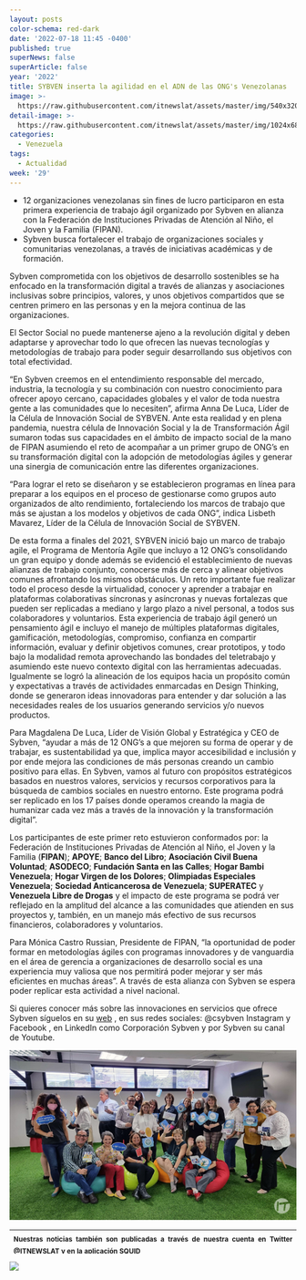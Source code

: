 ```yaml
---
layout: posts
color-schema: red-dark
date: '2022-07-18 11:45 -0400'
published: true
superNews: false
superArticle: false
year: '2022'
title: SYBVEN inserta la agilidad en el ADN de las ONG's Venezolanas
image: >-
  https://raw.githubusercontent.com/itnewslat/assets/master/img/540x320/Csyben-ONG-p.jpg
detail-image: >-
  https://raw.githubusercontent.com/itnewslat/assets/master/img/1024x680/Csyben-ONG-g.jpg
categories:
  - Venezuela
tags:
  - Actualidad
week: '29'
---
```

- 12 organizaciones venezolanas sin fines de lucro participaron en esta primera experiencia de trabajo ágil organizado por Sybven en alianza con la Federación de Instituciones Privadas de Atención al Niño, el Joven y la Familia (FIPAN).
- Sybven busca fortalecer el trabajo de organizaciones sociales y comunitarias venezolanas, a través de iniciativas académicas y de formación.

Sybven comprometida con los objetivos de desarrollo sostenibles se ha enfocado en la transformación digital a través de alianzas y asociaciones inclusivas sobre principios, valores, y unos objetivos compartidos que se centren primero en las personas y en la mejora continua de las organizaciones.

El Sector Social no puede mantenerse ajeno a la revolución digital y deben adaptarse y aprovechar todo lo que ofrecen las nuevas tecnologías y metodologías de trabajo para poder seguir desarrollando sus objetivos con total efectividad.

“En Sybven creemos en el entendimiento responsable del mercado, industria, la tecnología y su combinación con nuestro conocimiento para ofrecer apoyo cercano, capacidades globales y el valor de toda nuestra gente a las comunidades que lo necesiten”, afirma Anna De Luca, Líder de la Célula de Innovación Social de SYBVEN.
Ante esta realidad y en plena pandemia, nuestra célula de Innovación Social y la de Transformación Ágil  sumaron todas sus capacidades en el ámbito de impacto social de la mano de FIPAN asumiendo el reto de acompañar a un primer grupo de ONG’s en su transformación digital con la adopción de metodologías ágiles y generar una sinergia de comunicación entre las diferentes organizaciones.

“Para lograr el reto se diseñaron y se establecieron programas en línea para preparar a los equipos en el proceso de gestionarse como grupos auto organizados de alto rendimiento, fortaleciendo los marcos de trabajo que más se ajustan a los modelos y objetivos de cada ONG”, indica Lisbeth Mavarez, Líder de la Célula de Innovación Social de SYBVEN.

De esta forma a finales del 2021, SYBVEN inició bajo un marco de trabajo agile, el Programa de Mentoría Agile que incluyo a 12 ONG’s consolidando un gran equipo y donde además se evidenció el establecimiento de nuevas alianzas de trabajo conjunto, conocerse más de cerca y alinear objetivos comunes afrontando los mismos obstáculos. Un reto importante fue realizar todo el proceso desde la virtualidad, conocer y aprender a trabajar en plataformas colaborativas síncronas y asíncronas y nuevas fortalezas que pueden ser replicadas a mediano y largo plazo a nivel personal, a todos sus colaboradores y voluntarios. Esta experiencia de trabajo ágil generó un pensamiento ágil e incluyo el manejo de múltiples plataformas digitales, gamificación, metodologías, compromiso, confianza en compartir información, evaluar y definir objetivos comunes, crear prototipos, y todo bajo la modalidad remota aprovechando las bondades del teletrabajo y asumiendo este nuevo contexto digital con las herramientas adecuadas. Igualmente se logró la alineación de los equipos hacia un propósito común y expectativas a través de actividades enmarcadas en Design Thinking, donde se generaron ideas innovadoras para entender y dar solución a las necesidades reales de los usuarios generando servicios y/o nuevos productos.

Para Magdalena De Luca, Líder de Visión Global y Estratégica y CEO de Sybven, “ayudar a más de 12 ONG’s a que mejoren su forma de operar y de trabajar, es sustentabilidad ya que, implica mayor accesibilidad e inclusión y por ende mejora las condiciones de más personas creando un cambio positivo para ellas. En Sybven, vamos al futuro con propósitos estratégicos basados en nuestros valores, servicios y recursos corporativos para la búsqueda de cambios sociales en nuestro entorno. Este programa podrá ser replicado en los 17 países donde operamos creando la magia de humanizar cada vez más a través de la innovación y la transformación digital”.

Los participantes de este primer reto estuvieron conformados por: la Federación de Instituciones Privadas de Atención al Niño, el Joven y la Familia (**FIPAN**); **APOYE**; **Banco del Libro**; **Asociación Civil Buena Voluntad**; **ASODECO**; **Fundación Santa en las Calles**; **Hogar Bambi Venezuela**; **Hogar Virgen de los Dolores**; **Olimpiadas Especiales Venezuela**; **Sociedad Anticancerosa de Venezuela**; **SUPERATEC** y **Venezuela Libre de Drogas** y el impacto de este programa se podrá ver reflejado en la amplitud del alcance a las comunidades que atienden en sus proyectos y, también, en un manejo más efectivo de sus recursos financieros, colaboradores y voluntarios.

Para Mónica Castro Russian, Presidente de FIPAN, “la oportunidad de poder formar en metodologías ágiles con programas innovadores y de vanguardia en el área de gerencia a organizaciones de desarrollo social es una experiencia muy valiosa que nos permitirá poder mejorar y ser más eficientes en muchas áreas”. A través de esta alianza con Sybven se espera poder replicar esta actividad a nivel nacional.

Si quieres conocer más sobre las innovaciones en servicios que ofrece Sybven síguelos en su [web](http://www.sybven.com) ,  en sus redes sociales: @csybven  Instagram y Facebook , en LinkedIn como Corporación Sybven y por Sybven su canal de Youtube.

![](https://raw.githubusercontent.com/itnewslat/assets/master/img/540x320/Csyben-ONG-p.jpg)

<table style="height: 42px;" width="569">
<tbody>
<tr>
<td style="text-align: justify;"><sub><strong>Nuestras noticias también son publicadas a través de nuestra cuenta en Twitter <a href="https://twitter.com/itnewslat?lang=es">@ITNEWSLAT</a> y en la aplicación <a href="https://squidapp.co/en/">SQUID</a></strong></sub></td>
</tr>
</tbody>
</table>

<img src="https://tracker.metricool.com/c3po.jpg?hash=56f88a41e39ab42c063cc51676587a04"/>